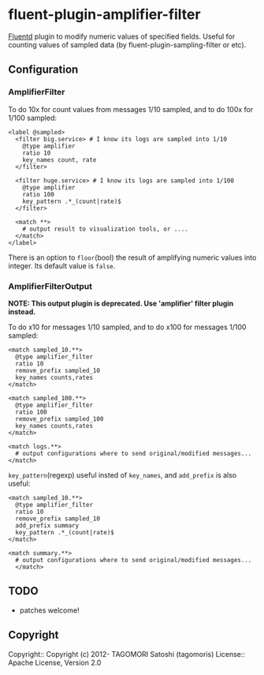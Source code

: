 # fluent-plugin-amplifier-filter

[Fluentd](http://fluentd.org) plugin to modify numeric values of specified fields. Useful for counting values of sampled data (by fluent-plugin-sampling-filter or etc).

## Configuration

### AmplifierFilter

To do 10x for count values from messages 1/10 sampled, and to do 100x for 1/100 sampled:

    <label @sampled>
      <filter big.service> # I know its logs are sampled into 1/10
        @type amplifier
        ratio 10
        key_names count, rate
      </filter>
      
      <filter huge.service> # I know its logs are sampled into 1/100
        @type amplifier
        ratio 100
        key_pattern .*_(count|rate)$
      </filter>
      
      <match **>
        # output result to visualization tools, or ....
      </match>
    </label>

There is an option to `floor`(bool) the result of amplifying numeric values into integer. Its default value is `false`.

### AmplifierFilterOutput

**NOTE: This output plugin is deprecated. Use 'amplifier' filter plugin instead.**

To do x10 for messages 1/10 sampled, and to do x100 for messages 1/100 sampled:

    <match sampled_10.**>
      @type amplifier_filter
      ratio 10
      remove_prefix sampled_10
      key_names counts,rates
    </match>
    
    <match sampled_100.**>
      @type amplifier_filter
      ratio 100
      remove_prefix sampled_100
      key_names counts,rates
    </match>
    
    <match logs.**>
      # output configurations where to send original/modified messages...
    </match>

`key_pattern`(regexp) useful insted of `key_names`, and `add_prefix` is also useful:

    <match sampled_10.**>
      @type amplifier_filter
      ratio 10
      remove_prefix sampled_10
      add_prefix summary
      key_pattern .*_(count|rate)$
    </match>

    <match summary.**>
      # output configurations where to send original/modified messages...
      </match>

## TODO

* patches welcome!

## Copyright

Copyright:: Copyright (c) 2012- TAGOMORI Satoshi (tagomoris)
License::   Apache License, Version 2.0
